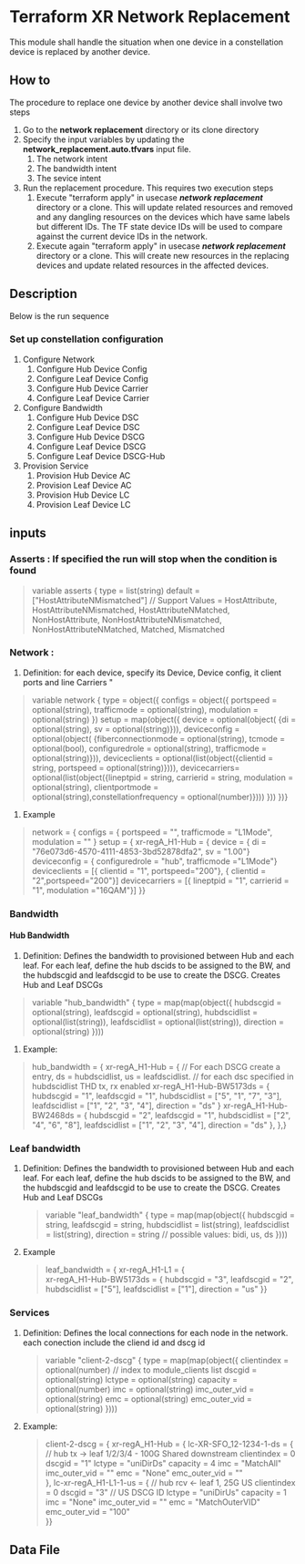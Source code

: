 # Terraform XR Network Replacement 
This module shall handle the situation when one device in a constellation device is replaced by another device.

## How to
The procedure to replace one device by another device shall involve two steps
  1. Go to the **network replacement** directory or its clone directory
  2. Specify the input variables by updating the **network_replacement.auto.tfvars** input file. 
     1. The network intent
     2. The bandwidth intent
     3. The sevice intent
  3. Run the replacement procedure. This requires two execution steps
     1. Execute "terraform apply" in usecase ***network replacement*** directory or a clone. This will update related resources and removed and any dangling resources on the devices which have same labels but different IDs. The TF state device IDs will be used to compare against the current device IDs in the network.
     2. Execute again "terraform apply" in usecase ***network replacement*** directory or a clone. This will create new resources in the replacing devices and update related resources in the affected devices. 

## Description
Below is the run sequence
### Set up constellation configuration
1. Configure Network
   1. Configure Hub Device Config
   2. Configure Leaf Device Config
   3. Configure Hub Device Carrier
   4. Configure Leaf Device Carrier
2. Configure Bandwidth
   1. Configure Hub Device DSC
   2. Configure Leaf Device DSC
   3. Configure Hub Device DSCG
   4. Configure Leaf Device DSCG
   5. Configure Leaf Device DSCG-Hub
3. Provision Service
   1. Provision Hub Device AC
   2. Provision Leaf Device AC
   3. Provision Hub Device LC
   4. Provision Leaf Device LC
## inputs
### Asserts : If specified the run will stop when the condition is found
> variable asserts {
>   type = list(string)
>   default = ["HostAttributeNMismatched"]
>   // Support Values = HostAttribute, HostAttributeNMismatched, HostAttributeNMatched, NonHostAttribute, NonHostAttributeNMismatched, NonHostAttributeNMatched,  Matched, Mismatched
>
### Network :
1. Definition: for each device, specify its Device, Device config, it client ports and line Carriers "
  > variable network {
  >   type = object({
  >     configs = object({ portspeed = optional(string), trafficmode = optional(string), modulation = optional(string) })
  >     setup = map(object({ device  = optional(object( {di = optional(string), sv = optional(string)})),
  >         deviceconfig  = optional(object( {fiberconnectionmode = optional(string), tcmode = optional(bool), configuredrole = optional(string), trafficmode = optional(string)})),
  >         deviceclients = optional(list(object({clientid = string, portspeed = optional(string)}))),
  >         devicecarriers= optional(list(object({lineptpid = string, carrierid = string, modulation = optional(string), clientportmode = optional(string),constellationfrequency = optional(number)})))
  >     }))
  >   })}
1. Example
  > network = {
  >   configs = { portspeed = "", trafficmode = "L1Mode", modulation = "" }
  >   setup = {
  >   xr-regA_H1-Hub = {
  >     device = { di = "76e073d6-4570-4111-4853-3bd52878dfa2", sv = "1.00"}
  >       deviceconfig = { configuredrole = "hub", trafficmode ="L1Mode"}
  >       deviceclients = [{ clientid = "1", portspeed="200"}, { clientid = "2",portspeed="200"}]
  >       devicecarriers = [{ lineptpid = "1", carrierid = "1", modulation ="16QAM"}] 
  >   }}
### Bandwidth
#### Hub Bandwidth
1. Definition: Defines the bandwidth to provisioned between Hub and each leaf. For each leaf, define the hub dscids to be assigned to the BW, and the hubdscgid and leafdscgid to be use to create the DSCG. Creates Hub and Leaf DSCGs
  >   variable "hub_bandwidth" {
  > type = map(map(object({ hubdscgid = optional(string), leafdscgid = optional(string), hubdscidlist = optional(list(string)), leafdscidlist = optional(list(string)), direction = optional(string) })))
1. Example:
  > hub_bandwidth = {
  >   xr-regA_H1-Hub = { // For each DSCG create a entry, ds = hubdscidlist, us = leafdscidlist. 
  >   // for each dsc specified in hubdscidlist THD tx, rx enabled
  >   xr-regA_H1-Hub-BW5173ds = { hubdscgid = "1", leafdscgid = "1", hubdscidlist = ["5", "1", "7", "3"], leafdscidlist = ["1", "2", "3", "4"], direction = "ds" }
  >   xr-regA_H1-Hub-BW2468ds = { hubdscgid = "2", leafdscgid = "1", hubdscidlist = ["2", "4", "6", "8"], leafdscidlist = ["1", "2", "3", "4"], direction = "ds" },
  >   },}
### Leaf bandwidth
1. Definition: Defines the bandwidth to provisioned between Hub and each leaf. For each leaf, define the hub dscids to be assigned to the BW, and the hubdscgid and leafdscgid to be use to create the DSCG. Creates Hub and Leaf DSCGs
   > variable "leaf_bandwidth" {
   >  type = map(map(object({ hubdscgid = string, leafdscgid = string, hubdscidlist = list(string), leafdscidlist = list(string), direction = string // possible values: bidi, us, ds
  })))
1. Example
   >  leaf_bandwidth = {
   >   xr-regA_H1-L1 = {       
   >     xr-regA_H1-Hub-BW5173ds = { hubdscgid = "3", leafdscgid = "2", hubdscidlist = ["5"], leafdscidlist = ["1"], direction = "us" }}
### Services
1. Definition: Defines the local connections for each node in the network. each conection include the cliend id and dscg id
   >  variable "client-2-dscg" {
   >    type = map(map(object({ clientindex = optional(number) // index to module_clients list
   >                            dscgid   = optional(string)
   >                            lctype = optional(string)
   >                            capacity = optional(number)
   >                            imc = optional(string)
   >                            imc_outer_vid = optional(string)
   >                            emc = optional(string)
   >                            emc_outer_vid = optional(string) })))
2. Example:
    >  client-2-dscg = {
    >   xr-regA_H1-Hub = {
    >     lc-XR-SFO_12-1234-1-ds = { // hub tx -> leaf 1/2/3/4 - 100G Shared downstream
    >       clientindex = 0
    >       dscgid   = "1" lctype = "uniDirDs"
    >       capacity = 4
    >       imc = "MatchAll"
    >       imc_outer_vid = ""
    >       emc = "None"
    >       emc_outer_vid = ""        
    >     }, 
    >     lc-xr-regA_H1-L1-1-us = { // hub rcv <- leaf 1, 25G US
    >       clientindex = 0
    >       dscgid   = "3" // US DSCG ID 
    >       lctype = "uniDirUs"
    >       capacity = 1
    >       imc = "None" 
    >       imc_outer_vid = ""
    >       emc = "MatchOuterVID"
    >       emc_outer_vid = "100"       
    >     }}
## Data File 




